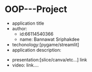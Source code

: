 # OOP---Project

- application title
- author:
  * id:66114540366 
  * name: Bannawat Sriphakdee
- techonology:[pygame/streamlit]
- application description:

* presentation:[slice/canva/etc...] link
* video: link....


